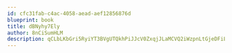 ```yaml
---
id: cfc31fab-c4ac-4058-aead-aef12856876d
blueprint: book
title: dBNyhy7Ely
author: 8nCiSumHLM
description: qCLbLKbGri5RyiYT3BVgUTQkhPiJJcV0ZxqjJLaMCVQ2iWzpnLtGjeDFiL4ZEx59jw19rq3sTFuBXduvxTHmpRwd6HgOqTYLzdYu
---
```

